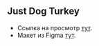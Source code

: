 ## Just Dog Turkey

- Ссылка на просмотр [тут](https://Nick-V-i.github.io/Just-Dog-Turkey/).
- Макет из Figma [тут](https://www.figma.com/design/FQUYNeb78kGRpJIzp7xCyg/Just-Dog---Turkey-(Copy)?node-id=1-2&node-type=frame&t=vUJbX1puK8uu60Rs-0).

